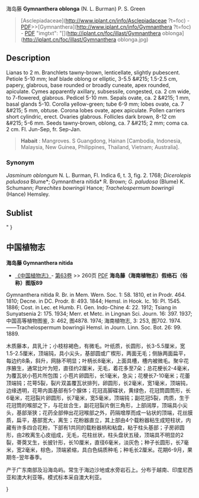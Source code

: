 海岛藤 **Gymnanthera oblonga** (N. L. Burman) P. S. Green

> [Asclepiadaceae](http://www.iplant.cn/info/Asclepiadaceae ?t=foc) - [PDF](http://iplant.cn/foc/pdf/Asclepiadaceae.pdf)>>[Gymnanthera](http://www.iplant.cn/info/Gymnanthera ?t=foc) - [PDF](http://www.iplant.cn/foc/pdf/Gymnanthera.pdf)
  "imgtxt": "[](http://iplant.cn/foc/illast/Gymnanthera oblonga](http://iplant.cn/foc/illast/Gymnanthera oblonga.jpg)

## Description

Lianas to 2 m. Branchlets tawny-brown, lenticellate, slightly pubescent. Petiole 5-10 mm; leaf blade oblong or elliptic, 3-5.5 &amp;#215; 1.5-2.5 cm, papery, glabrous, base rounded or broadly cuneate, apex rounded, apiculate. Cymes apparently axillary, subsessile, congested, ca. 2 cm wide, to 7-flowered, glabrous. Pedicel 5-10 mm. Sepals ovate, ca. 2 &amp;#215; 1 mm, basal glands 5-10. Corolla yellow-green; tube 6-9 mm; lobes ovate, ca. 7 &amp;#215; 5 mm, obtuse. Corona lobes ovate, apex apiculate. Pollen carriers short cylindric, erect. Ovaries glabrous. Follicles dark brown, 8-12 cm &amp;#215; 5-6 mm. Seeds tawny-brown, oblong, ca. 7 &amp;#215; 2 mm; coma ca. 2 cm. Fl. Jun-Sep, fr. Sep-Jan.
> **Habait** : 
> Mangroves. S Guangdong, Hainan [Cambodia, Indonesia, Malaysia, New Guinea, Philippines, Thailand, Vietnam; Australia].

### Synonym
*Jasminum oblongum* N. L. Burman, Fl. Indica 6, t. 3, fig. 2. 1768; *Dicerolepis paludosa* Blume*; Gymnanthera nitida* R. Brown; *G. paludosa* (Blume) K. Schumann; *Parechites bowringii* Hance; *Trachelospermum bowringii* (Hance) Hemsley.

## Sublist
"
}
## 中国植物志

**海岛藤 Gymnanthera nitida**

* [《中国植物志》](http://www.iplant.cn/frps)- [第63卷](http://www.iplant.cn/frps/vol/63) >> 260页 [PDF](http://www.iplant.cn/frps/pdf/63/260.pdf)
**海岛藤（海南植物志）假络石（俗称）图版89**

Gymnanthera nitida R. Br. in Mem. Wern. Soc. 1: 58. 1810, et in Prodr. 464. 1810; Decne. in DC. Prodr. 8: 493. 1844; Hemsl. in Hook. Ic. 16: Pl. 1545. 1886; Cost. in Lec. et Humb. Fl. Gen. Indo-Chine 4: 22. 1912; Tsiang in Sunyatsenia 2: 175. 1934; Merr. et Metc. in Lingnan Sci. Journ. 16: 397. 1937;中国高等植物图鉴, 3: 462, 图4878. 1974; 海南植物志, 3: 253, 图702. 1974. ——Trachelospermum bowringii Hemsl. in Journ. Linn. Soc. Bot. 26: 99. 1889.

木质藤本，具乳汁；小枝棕褐色，有微毛。叶纸质，长圆形，长3-5.5厘米，宽1.5-2.5厘米，顶端钝，具小尖头，基部圆或广楔形，两面无毛；侧脉两面扁平，每边约8条，斜升，网脉不明显；叶柄长8毫米，上面具槽，槽内被微毛。聚伞花序腋生，通常比叶为短，直径约2厘米，无毛，着花多至7朵；总花梗长2-4毫米，为覆瓦状小苞片所包围；小苞片卵圆形，长1毫米，急尖；花梗长7-10毫米；花蕾顶端钝；花萼5裂，裂片双盖覆瓦状排列，卵圆形，长2毫米，宽1毫米，顶端钝，边缘透明，花萼内面基部有5个腺体；花冠高脚碟状，黄绿色，花冠筒圆筒形，长6毫米，花冠裂片卵圆形，长7毫米，宽5毫米，顶端钝；副花冠5裂，肉质，生于花冠筒的喉部之下，与花丝合生，副花冠裂片倒三角形，上部阔厚，顶端具小尖头，基部渐狭；花药全部伸出花冠喉部之外，药隔增厚而成一钻状的顶端，花丝膜质，扁平，基部宽大，离生；花粉器直立，其上部由4个载粉器粘生成短柱状，内藏有许多四合花粉，下部有1共同的载粉器柄和粘盘，粘于柱头基部；子房卵圆形，由2枚离生心皮组成，无毛，花柱丝状，柱头盘状五稜，顶端具不明显的2裂，蓇葖叉生，长披针形，长10厘米，直径6毫米，淡灰色；种子长圆形，长7毫米，宽2毫米，棕色，顶端紧缩，具白色绢质种毛；种毛长2厘米。花期6-9月，果期冬-翌年春季。

产于广东南部及沿海岛屿。常生于海边沙地或水旁岩石上。分布于越南、印度尼西亚和澳大利亚等。模式标本采自澳大利亚。

}